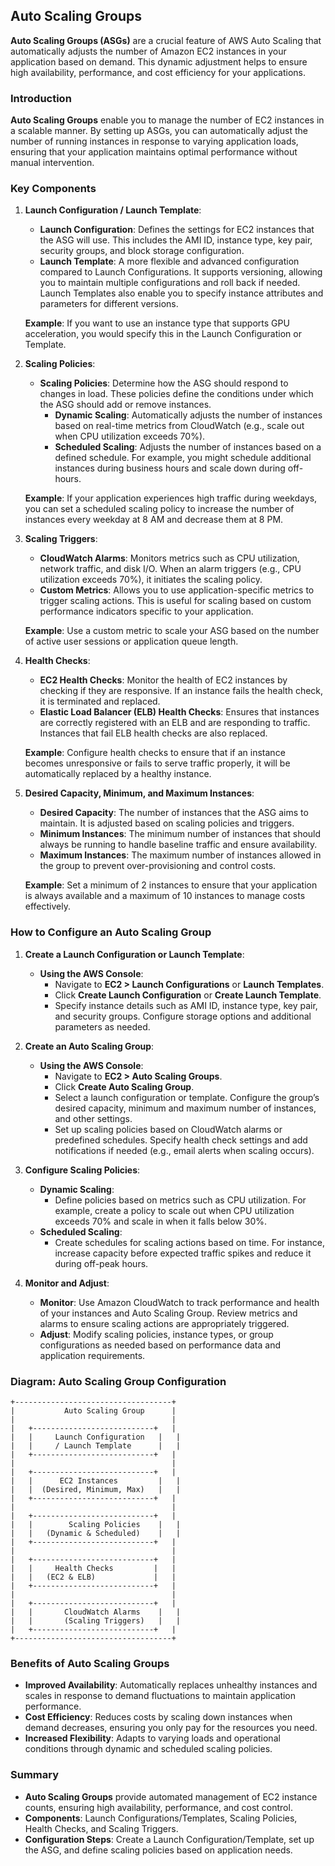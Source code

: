
## Auto Scaling Groups

**Auto Scaling Groups (ASGs)** are a crucial feature of AWS Auto Scaling that automatically adjusts the number of Amazon EC2 instances in your application based on demand. This dynamic adjustment helps to ensure high availability, performance, and cost efficiency for your applications.

### Introduction

**Auto Scaling Groups** enable you to manage the number of EC2 instances in a scalable manner. By setting up ASGs, you can automatically adjust the number of running instances in response to varying application loads, ensuring that your application maintains optimal performance without manual intervention.

### Key Components

1. **Launch Configuration / Launch Template**:
   - **Launch Configuration**: Defines the settings for EC2 instances that the ASG will use. This includes the AMI ID, instance type, key pair, security groups, and block storage configuration.
   - **Launch Template**: A more flexible and advanced configuration compared to Launch Configurations. It supports versioning, allowing you to maintain multiple configurations and roll back if needed. Launch Templates also enable you to specify instance attributes and parameters for different versions.

   **Example**: If you want to use an instance type that supports GPU acceleration, you would specify this in the Launch Configuration or Template.

2. **Scaling Policies**:
   - **Scaling Policies**: Determine how the ASG should respond to changes in load. These policies define the conditions under which the ASG should add or remove instances.
     - **Dynamic Scaling**: Automatically adjusts the number of instances based on real-time metrics from CloudWatch (e.g., scale out when CPU utilization exceeds 70%).
     - **Scheduled Scaling**: Adjusts the number of instances based on a defined schedule. For example, you might schedule additional instances during business hours and scale down during off-hours.

   **Example**: If your application experiences high traffic during weekdays, you can set a scheduled scaling policy to increase the number of instances every weekday at 8 AM and decrease them at 8 PM.

3. **Scaling Triggers**:
   - **CloudWatch Alarms**: Monitors metrics such as CPU utilization, network traffic, and disk I/O. When an alarm triggers (e.g., CPU utilization exceeds 70%), it initiates the scaling policy.
   - **Custom Metrics**: Allows you to use application-specific metrics to trigger scaling actions. This is useful for scaling based on custom performance indicators specific to your application.

   **Example**: Use a custom metric to scale your ASG based on the number of active user sessions or application queue length.

4. **Health Checks**:
   - **EC2 Health Checks**: Monitor the health of EC2 instances by checking if they are responsive. If an instance fails the health check, it is terminated and replaced.
   - **Elastic Load Balancer (ELB) Health Checks**: Ensures that instances are correctly registered with an ELB and are responding to traffic. Instances that fail ELB health checks are also replaced.

   **Example**: Configure health checks to ensure that if an instance becomes unresponsive or fails to serve traffic properly, it will be automatically replaced by a healthy instance.

5. **Desired Capacity, Minimum, and Maximum Instances**:
   - **Desired Capacity**: The number of instances that the ASG aims to maintain. It is adjusted based on scaling policies and triggers.
   - **Minimum Instances**: The minimum number of instances that should always be running to handle baseline traffic and ensure availability.
   - **Maximum Instances**: The maximum number of instances allowed in the group to prevent over-provisioning and control costs.

   **Example**: Set a minimum of 2 instances to ensure that your application is always available and a maximum of 10 instances to manage costs effectively.

### How to Configure an Auto Scaling Group

1. **Create a Launch Configuration or Launch Template**:
   - **Using the AWS Console**:
     - Navigate to **EC2 > Launch Configurations** or **Launch Templates**.
     - Click **Create Launch Configuration** or **Create Launch Template**.
     - Specify instance details such as AMI ID, instance type, key pair, and security groups. Configure storage options and additional parameters as needed.

2. **Create an Auto Scaling Group**:
   - **Using the AWS Console**:
     - Navigate to **EC2 > Auto Scaling Groups**.
     - Click **Create Auto Scaling Group**.
     - Select a launch configuration or template. Configure the group’s desired capacity, minimum and maximum number of instances, and other settings.
     - Set up scaling policies based on CloudWatch alarms or predefined schedules. Specify health check settings and add notifications if needed (e.g., email alerts when scaling occurs).

3. **Configure Scaling Policies**:
   - **Dynamic Scaling**:
     - Define policies based on metrics such as CPU utilization. For example, create a policy to scale out when CPU utilization exceeds 70% and scale in when it falls below 30%.
   - **Scheduled Scaling**:
     - Create schedules for scaling actions based on time. For instance, increase capacity before expected traffic spikes and reduce it during off-peak hours.

4. **Monitor and Adjust**:
   - **Monitor**: Use Amazon CloudWatch to track performance and health of your instances and Auto Scaling Group. Review metrics and alarms to ensure scaling actions are appropriately triggered.
   - **Adjust**: Modify scaling policies, instance types, or group configurations as needed based on performance data and application requirements.

### Diagram: Auto Scaling Group Configuration

```
+-----------------------------------+
|           Auto Scaling Group      |
|                                   |
|   +---------------------------+   |
|   |     Launch Configuration   |   |
|   |     / Launch Template      |   |
|   +---------------------------+   |
|                                   |
|   +---------------------------+   |
|   |      EC2 Instances         |   |
|   |  (Desired, Minimum, Max)   |   |
|   +---------------------------+   |
|                                   |
|   +---------------------------+   |
|   |        Scaling Policies    |   |
|   |   (Dynamic & Scheduled)    |   |
|   +---------------------------+   |
|                                   |
|   +---------------------------+   |
|   |     Health Checks         |   |
|   |   (EC2 & ELB)             |   |
|   +---------------------------+   |
|                                   |
|   +---------------------------+   |
|   |       CloudWatch Alarms    |   |
|   |       (Scaling Triggers)   |   |
|   +---------------------------+   |
+-----------------------------------+
```

### Benefits of Auto Scaling Groups

- **Improved Availability**: Automatically replaces unhealthy instances and scales in response to demand fluctuations to maintain application performance.
- **Cost Efficiency**: Reduces costs by scaling down instances when demand decreases, ensuring you only pay for the resources you need.
- **Increased Flexibility**: Adapts to varying loads and operational conditions through dynamic and scheduled scaling policies.

### Summary

- **Auto Scaling Groups** provide automated management of EC2 instance counts, ensuring high availability, performance, and cost control.
- **Components**: Launch Configurations/Templates, Scaling Policies, Health Checks, and Scaling Triggers.
- **Configuration Steps**: Create a Launch Configuration/Template, set up the ASG, and define scaling policies based on application needs.


